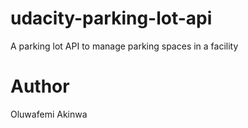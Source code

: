 # udacity-parking-lot-api
A parking lot API to manage parking spaces in a facility


# Author
Oluwafemi Akinwa